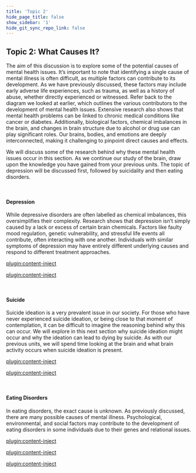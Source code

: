 ```yaml
---
title: 'Topic 2'
hide_page_title: false
show_sidebar: '1'
hide_git_sync_repo_link: false
---
```


## Topic 2: What Causes It?

The aim of this discussion is to explore some of the potential causes of mental health issues. It’s important to note that identifying a single cause of mental illness is often difficult, as multiple factors can contribute to its development. As we have previously discussed, these factors may include early adverse life experiences, such as trauma, as well as a history of abuse, whether directly experienced or witnessed. Refer back to the diagram we looked at earlier, which outlines the various contributors to the development of mental health issues. Extensive research also shows that mental health problems can be linked to chronic medical conditions like cancer or diabetes. Additionally, biological factors, chemical imbalances in the brain, and changes in brain structure due to alcohol or drug use can play significant roles. Our brains, bodies, and emotions are deeply interconnected, making it challenging to pinpoint direct causes and effects.

We will discuss some of the research behind why these mental health issues occur in this section. As we continue our study of the brain, draw upon the knowledge you have gained from your previous units. The topic of depression will be discussed first, followed by suicidality and then eating disorders.

&nbsp;

#### Depression

While depressive disorders are often labelled as chemical imbalances, this oversimplifies their complexity. Research shows that depression isn’t simply caused by a lack or excess of certain brain chemicals. Factors like faulty mood regulation, genetic vulnerability, and stressful life events all contribute, often interacting with one another. Individuals with similar symptoms of depression may have entirely different underlying causes and respond to different treatment approaches.

[plugin:content-inject](../_4-9)

[plugin:content-inject](../_4-10)

&nbsp;

#### Suicide

Suicide ideation is a very prevalent issue in our society. For those who have never experienced suicide ideation, or being close to that moment of contemplation, it can be difficult to imagine the reasoning behind why this can occur. We will explore in this next section why suicide ideation might occur and why the ideation can lead to dying by suicide. As with our previous units, we will spend time looking at the brain and what brain activity occurs when suicide ideation is present.

[plugin:content-inject](../_4-11)

[plugin:content-inject](../_4-12)

&nbsp;

#### Eating Disorders

In eating disorders, the exact cause is unknown. As previously discussed, there are many possible causes of mental illness.  Psychological, environmental, and social factors may contribute to the development of eating disorders in some individuals due to their genes and relational issues.

[plugin:content-inject](../_4-13)

[plugin:content-inject](../_4-14)

[plugin:content-inject](../_4-15)
